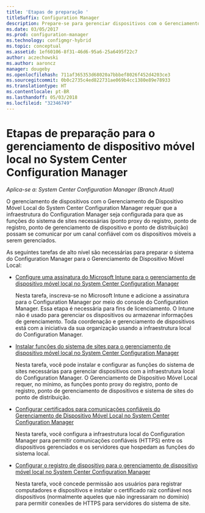 ```yaml
---
title: 'Etapas de preparação '
titleSuffix: Configuration Manager
description: Prepare-se para gerenciar dispositivos com o Gerenciamento de Dispositivo Móvel local no System Center Configuration Manager.
ms.date: 03/05/2017
ms.prod: configuration-manager
ms.technology: configmgr-hybrid
ms.topic: conceptual
ms.assetid: 1ef60106-8f31-46d6-95a6-25a6495f22c7
author: aczechowski
ms.author: aaroncz
manager: dougeby
ms.openlocfilehash: 711af365353d68020a7bbbef8026f452d4203ce3
ms.sourcegitcommit: 0b0c2735c4ed822731ae069b4cc1380e89e78933
ms.translationtype: HT
ms.contentlocale: pt-BR
ms.lasthandoff: 05/03/2018
ms.locfileid: "32346749"
---
```

# <a name="preparation-steps-for-on-premises-mobile-device-management-in-system-center-configuration-manager"></a>Etapas de preparação para o gerenciamento de dispositivo móvel local no System Center Configuration Manager

*Aplica-se a: System Center Configuration Manager (Branch Atual)*

O gerenciamento de dispositivos com o Gerenciamento de Dispositivo Móvel Local do System Center Configuration Manager requer que a infraestrutura do Configuration Manager seja configurada para que as funções do sistema de sites necessárias (ponto proxy do registro, ponto de registro, ponto de gerenciamento de dispositivo e ponto de distribuição) possam se comunicar por um canal confiável com os dispositivos móveis a serem gerenciados.  

 As seguintes tarefas de alto nível são necessárias para preparar o sistema do Configuration Manager para o Gerenciamento de Dispositivo Móvel Local:  

-   [Configure uma assinatura do Microsoft Intune para o gerenciamento de dispositivo móvel local no System Center Configuration Manager](../../mdm/get-started/set-up-intune-subscription-on-premises-mdm.md)  

     Nesta tarefa, inscreva-se no Microsoft Intune e adicione a assinatura para o Configuration Manager por meio do console do Configuration Manager. Essa etapa é necessária para fins de licenciamento. O Intune não é usado para gerenciar os dispositivos ou armazenar informações de gerenciamento. Toda coordenação e gerenciamento de dispositivos está com a iniciativa da sua organização usando a infraestrutura local do Configuration Manager.  

-   [Instalar funções do sistema de sites para o gerenciamento de dispositivo móvel local no System Center Configuration Manager](../../mdm/get-started/install-site-system-roles-for-on-premises-mdm.md)  

     Nesta tarefa, você pode instalar e configurar as funções do sistema de sites necessárias para gerenciar dispositivos com a infraestrutura local do Configuration Manager. O Gerenciamento de Dispositivo Móvel Local requer, no mínimo, as funções ponto proxy do registro, ponto de registro, ponto de gerenciamento de dispositivos e sistema de sites do ponto de distribuição.  

-   [Configurar certificados para comunicações confiáveis do Gerenciamento de Dispositivo Móvel Local no System Center Configuration Manager](../../mdm/get-started/set-up-certificates-on-premises-mdm.md)  

     Nesta tarefa, você configura a infraestrutura local do Configuration Manager para permitir comunicações confiáveis (HTTPS) entre os dispositivos gerenciados e os servidores que hospedam as funções do sistema local.  

-   [Configurar o registro de dispositivo para o gerenciamento de dispositivo móvel local no System Center Configuration Manager](../../mdm/get-started/set-up-device-enrollment-on-premises-mdm.md)  

     Nesta tarefa, você concede permissão aos usuários para registrar computadores e dispositivos e instalar o certificado raiz confiável nos dispositivos (normalmente aqueles que não ingressaram no domínio) para permitir conexões de HTTPS para servidores do sistema de site.  
